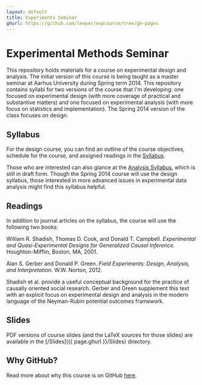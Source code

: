 ```yaml
---
layout: default
title: Experiments Seminar
ghurl: https://github.com/leeper/expcourse/tree/gh-pages
---
```


# Experimental Methods Seminar #

This repository holds materials for a course on experimental design and analysis. The initial version of this course is being taught as a master seminar at Aarhus University during Spring term 2014. This repository contains syllabi for two versions of the course that I'm developing: one focused on experimental design (with more coverage of practical and substantive matters) and one focused on experimental analysis (with more focus on statistics and implementation). The Spring 2014 version of the class focuses on design.

## Syllabus ##

For the design course, you can find an outline of the course objectives, schedule for the course, and assigned readings in the [Syllabus](Syllabus-Design.pdf).

Those who are interested can also glance at the [Analysis Syllabus](Syllabus-Analysis.pdf), which is still in draft form. Though the Spring 2014 course will use the design syllabus, those interested in more advanced issues in experimental data analysis might find this syllabus helpful.


## Readings ##

In addition to journal articles on the syllabus, the course will use the following two books:

William R. Shadish, Thomas D. Cook, and Donald T. Campbell. *Experimental and Quasi-Experimental Designs for Generalized Causal Inference.* Houghton-Mifflin, Boston, MA, 2001.

Alan S. Gerber and Donald P. Green. *Field Experiments: Design, Analysis, and Interpretation.* W.W. Norton, 2012.

Shadish et al. provide a useful conceptual background for the practice of causally oriented social research. Gerber and Green supplement this text with an explicit focus on experimental design and analysis in the modern language of the Neyman-Rubin potential outcomes framework.


## Slides ##

PDF versions of course slides (and the LaTeX sources for those slides) are available in the [/Slides]({{ page.ghurl }}/Slides) directory.


## Why GitHub? ##

Read more about why this course is on GitHub [here](fork.html).
